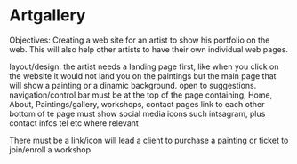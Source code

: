 # Artgallery
Objectives:
Creating a web site for an artist to show his portfolio on the web. 
This will also help other artists to have their own individual web pages.

layout/design:
the artist needs a landing page first, like when you click on the website it would not land you on the paintings but the main page that will show a painting or a dinamic background. open to suggestions.
navigation/control bar must be at the top of the page containing, Home, About, Paintings/gallery, workshops, contact pages link to each other
bottom of te page must show social media icons such intsagram, plus contact infos tel etc where relevant

There must be a link/icon will lead a client to purchase a painting or ticket to join/enroll a workshop
